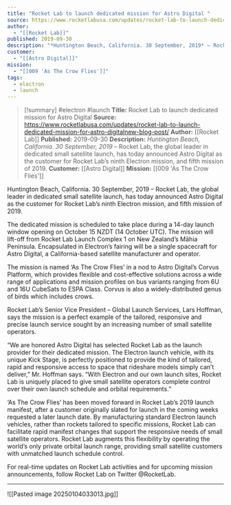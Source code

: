 ```yaml
---
title: "Rocket Lab to launch dedicated mission for Astro Digital "
source: https://www.rocketlabusa.com/updates/rocket-lab-to-launch-dedicated-mission-for-astro-digitalnew-blog-post/
author:
  - "[[Rocket Lab]]"
published: 2019-09-30
description: "*Huntington Beach, California. 30 September, 2019* – Rocket Lab, the global leader in dedicated small satellite launch, has today announced Astro Digital as the customer for Rocket Lab’s ninth Electron mission, and fifth mission of 2019."
customer:
  - "[[Astro Digital]]"
mission:
  - "[[009 'As The Crow Flies']]"
tags:
  - electron
  - launch
---
```

>[!summary]
#electron #launch
**Title:** Rocket Lab to launch dedicated mission for Astro Digital 
**Source:** https://www.rocketlabusa.com/updates/rocket-lab-to-launch-dedicated-mission-for-astro-digitalnew-blog-post/
**Author:** [[Rocket Lab]]
**Published:** 2019-09-30
**Description:** *Huntington Beach, California. 30 September, 2019* – Rocket Lab, the global leader in dedicated small satellite launch, has today announced Astro Digital as the customer for Rocket Lab’s ninth Electron mission, and fifth mission of 2019.
**Customer:** [[Astro Digital]]
**Mission:** [[009 'As The Crow Flies']]

Huntington Beach, California. 30 September, 2019 – Rocket Lab, the global leader in dedicated small satellite launch, has today announced Astro Digital as the customer for Rocket Lab’s ninth Electron mission, and fifth mission of 2019.

The dedicated mission is scheduled to take place during a 14-day launch window opening on October 15 NZDT (14 October UTC). The mission will lift-off from Rocket Lab Launch Complex 1 on New Zealand’s Māhia Peninsula. Encapsulated in Electron’s fairing will be a single spacecraft for Astro Digital, a California-based satellite manufacturer and operator.

The mission is named ‘As The Crow Flies’ in a nod to Astro Digital’s Corvus Platform, which provides flexible and cost-effective solutions across a wide range of applications and mission profiles on bus variants ranging from 6U and 16U CubeSats to ESPA Class. Corvus is also a widely-distributed genus of birds which includes crows.

Rocket Lab’s Senior Vice President – Global Launch Services, Lars Hoffman, says the mission is a perfect example of the tailored, responsive and precise launch service sought by an increasing number of small satellite operators.

“We are honored Astro Digital has selected Rocket Lab as the launch provider for their dedicated mission. The Electron launch vehicle, with its unique Kick Stage, is perfectly positioned to provide the kind of tailored, rapid and responsive access to space that rideshare models simply can’t deliver,” Mr. Hoffman says. “With Electron and our own launch sites, Rocket Lab is uniquely placed to give small satellite operators complete control over their own launch schedule and orbital requirements.” 

‘As The Crow Flies’ has been moved forward in Rocket Lab’s 2019 launch manifest, after a customer originally slated for launch in the coming weeks requested a later launch date. By manufacturing standard Electron launch vehicles, rather than rockets tailored to specific missions, Rocket Lab can facilitate rapid manifest changes that support the responsive needs of small satellite operators. Rocket Lab augments this flexibility by operating the world’s only private orbital launch range, providing small satellite customers with unmatched launch schedule control.

For real-time updates on Rocket Lab activities and for upcoming mission announcements, follow Rocket Lab on Twitter @RocketLab.

---

![[Pasted image 20250104033013.jpg]]
